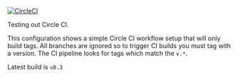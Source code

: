 [![CircleCI](https://circleci.com/gh/adammohammed/test-ci.svg?style=svg)](https://circleci.com/gh/adammohammed/test-ci)

Testing out Circle CI.


This configuration shows a simple Circle CI workflow setup that will only build tags. All branches are ignored so to trigger CI builds you must tag with a version. The CI pipeline looks for tags which match the `v.*`.

Latest build is `v0.3`
